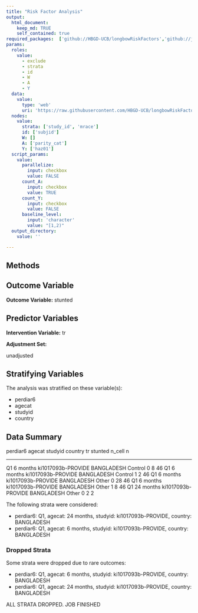 ```yaml
---
title: "Risk Factor Analysis"
output: 
  html_document:
    keep_md: TRUE
    self_contained: true
required_packages:  ['github://HBGD-UCB/longbowRiskFactors','github://jeremyrcoyle/skimr@vector_types', 'github://tlverse/delayed']
params:
  roles:
    value:
      - exclude
      - strata
      - id
      - W
      - A
      - Y
  data: 
    value: 
      type: 'web'
      uri: 'https://raw.githubusercontent.com/HBGD-UCB/longbowRiskFactors/master/inst/sample_data/birthwt_data.rdata'
  nodes:
    value:
      strata: ['study_id', 'mrace']
      id: ['subjid']
      W: []
      A: ['parity_cat']
      Y: ['haz01']
  script_params:
    value:
      parallelize:
        input: checkbox
        value: FALSE
      count_A:
        input: checkbox
        value: TRUE
      count_Y:
        input: checkbox
        value: FALSE        
      baseline_level:
        input: 'character'
        value: "[1,2)"
  output_directory:
    value: ''

---
```








## Methods
## Outcome Variable

**Outcome Variable:** stunted

## Predictor Variables

**Intervention Variable:** tr

**Adjustment Set:**

unadjusted

## Stratifying Variables

The analysis was stratified on these variable(s):

* perdiar6
* agecat
* studyid
* country

## Data Summary

perdiar6   agecat      studyid              country      tr         stunted   n_cell    n
---------  ----------  -------------------  -----------  --------  --------  -------  ---
Q1         6 months    ki1017093b-PROVIDE   BANGLADESH   Control          0        8   46
Q1         6 months    ki1017093b-PROVIDE   BANGLADESH   Control          1        2   46
Q1         6 months    ki1017093b-PROVIDE   BANGLADESH   Other            0       28   46
Q1         6 months    ki1017093b-PROVIDE   BANGLADESH   Other            1        8   46
Q1         24 months   ki1017093b-PROVIDE   BANGLADESH   Other            0        2    2


The following strata were considered:

* perdiar6: Q1, agecat: 24 months, studyid: ki1017093b-PROVIDE, country: BANGLADESH
* perdiar6: Q1, agecat: 6 months, studyid: ki1017093b-PROVIDE, country: BANGLADESH

### Dropped Strata

Some strata were dropped due to rare outcomes:

* perdiar6: Q1, agecat: 6 months, studyid: ki1017093b-PROVIDE, country: BANGLADESH
* perdiar6: Q1, agecat: 24 months, studyid: ki1017093b-PROVIDE, country: BANGLADESH


ALL STRATA DROPPED. JOB FINISHED
















